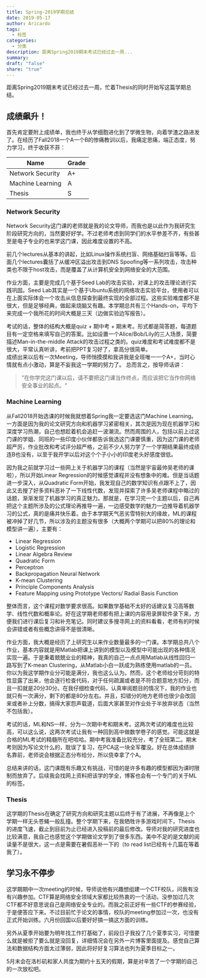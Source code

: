 ```yaml
---
title: Spring-2019学期总结
date: 2019-05-17
author: Aricardo
tags:
  - 标签
categories:
  - 分类
description: 距离Spring2019期末考试已经过去一周...
summary: 
draft: "false"
share: "true"
---
```

距离Spring2019期末考试已经过去一周，忙着Thesis的同时开始写这篇学期总结。
## 成绩飙升！

首先肯定要附上成绩单，我也终于从学细胞进化到了学微生物，向着学渣之路进发了。在经历了Fall2018一个A一个B的惨痛教训以后，我痛定思痛，端正态度，努力学习，终于收获不菲：  

|Name|Grade|
|---|---|
|Network Security|A+|
|Machine Learning|A|
|Thesis|S|

### Network Security
Network Security这门课的老师就是我的论文导师，而我也是以此作为我研究生阶段研究方向的，当然要好好学。不过老师考虑到同学们的水平参差不齐，有些甚至是电子专业的也来学这门课，因此难度设置的不高。

前几个lectures从基本的讲起，比如Linux操作系统扫盲、网络基础扫盲等等。后面几个lectures囊括了从缓冲区溢出攻击到DNS Spoofing等一系列攻击，攻击种类也不限于host攻击，而是覆盖了从计算机安全到网络安全的大范围。

作业方面，主要是完成几个基于Seed Lab的攻击实验，对课上的攻击理论进行实践巩固。Seed Lab其实是一个基于Ubuntu系统的网络攻击实验平台，使用者可以在上面实际体会一个攻击从信息探查到最终实现的全部过程。这些实验难度都不是很大，但是足够经典，做起来烧脑又有趣。本学期总共有三个Hands-on，平均下来完成一个我所花的时间大概是三天（边做实验边写报告）。  

考试的话，整体的结构大概是quiz + 期中考 + 期末考。形式都是简答题，每道题目有一定空格来填写自己的答案。比如设置一个Alice/Bob/Lily的三人场景，简要描述Man-in-the-middle Attack的攻击过程之类的。quiz难度和考试难度都不是很大，平常认真听讲，考前把PPT复习好了，拿高分很简单。  
成绩出来以后有一次Meeting，导师悄摸摸和我讲我是全班唯一一个A+，当时心情就有点小激动，算是不妄我这一学期的努力了。
总而言之，按导师话讲：  

> ”在你学完这门课以后，请不要把这门课当作终点，而应该把它当作你网络安全事业的起点。“

### Machine Learning
从Fall2018开始选课的时候我就想着Spring我一定要选这门Machine Learning。一方面是因为我的论文研究方向和机器学习紧密相关，其次是因为现在机器学习和深度学习热潮，自己也想趁着机会追赶一波潮流。然而周围的人，包括以前上过这门课的学姐、同班的一些印度小伙伴都告诉我选这门课要慎重，因为这门课的老师超严厉，作业批改和考试评分超严格，之前不少人努力学了一个学期结果最终成绩连B也没有，以至于我开学以后对这个个子小小的印度老头好感度很低。  

因为我之前就学习过一些网上关于机器学习的课程（当然是宇宙最帅吴老师的课啦），所以开始Linear Regression的时候感觉课程并没有想象中的难。但是当话题进一步深入，从Quadratic Form开始，我发现自己的数学知识有点跟不上了，因此又去搜了好多资料恶补了一下线性代数，发现并探索了许多吴老师课程中略过的话题，渐渐发现了机器学习的真正魅力。那就是，在学习完一个主题以后，自己再把这个主题所涉及的公式理论再推导一遍，一边感受数学的魅力一边推导着机器学习的公式，真的是痛并快乐着。由于本学期天气恶劣雪特别大的缘故，ML的课程被冲掉了好几节，所以涉及的主题没有很多（大概两个学期可以把80%的理论和模型讲一遍），主要有：  
- Linear Regression
- Logistic Regression
- Linear Algebra Review
- Quadratic Form
- Perceptron
- Backpropagation Neural Network
- K-mean Clustering
- Principle Components Analysis
- Feature Mapping using Prototype Vectors/ Radial Basis Function

整体而言，这个课程对数学要求很高。如果数学基础不太好的话建议复习高等数学、线性代数和概率论。好在这学期老师都有把上课的内容用录屏软件录下来，方便我们进行课后复习和补充笔记。同时建议多搜寻网上的资料看看，老师有的时候会讲错或者有些概念讲得不是很清晰。  

作业方面，我大概是经历了上研究生以来作业数量最多的一门课。本学期总共八个作业，基本内容就是用Matlab把课上讲到的模型以及模型中可能出现的各种情况实现一遍。于是秉着兢兢业业的精神，我真的自己一点点用Matlab从线性回归一路写到了K-mean Clustering，从Matlab小白一跃成为熟练使用matlab的一员。你以为我这学期作业分可能是满分，我也这么认为。然而，这个老师给分苛刻的特性显露了出来，他会逐行检查代码，对于任何疏漏或者是不符合题意地方扣分，而且一扣就是20分30分。在我仔细检查代码，认真审阅题目的情况下，我的作业也就只有一次满分，剩下的都是80分左右。并且，扣错分的地方老师也很少会改回来或者补上分数，搞得大家怨声载道，后面大家甚至对作业处于半放弃状态（当然不包括我）。  

考试的话，ML和NS一样，分为一次期中考和期末考。这两次考试的难度也比较高，可以这么说，这两次考试让我有一种回到高中做数学卷子的感觉。可能这就是合格的ML考试的精髓所在吧哈哈。期中考我准备比较充分，考了全班第二。期末考则因为写论文什么的，耽误了复习，在PCA这一块全军覆没。好在总体成绩排名靠前，老师说会根据正态分布给分，所以侥幸拿了个A。  

总结来讲的话，这门课既有乐趣又有挑战，可惜的是许多有趣的模型都因为课时限制而放弃了。后续我会找网上资料把该学的学全，博客也会有一个专门的关于ML的标签。  
### Thesis
这学期的Thesis在确定了研究方向和研究主题以后终于有了进展，不再像是上个学期一样无头苍蝇一般乱撞。整个学期下来，在我牺牲许多游戏时间下，Thesis的进度飞速，截止到目前为止已经进入投稿前的最后修改。导师对我的研究进度也比较满意，我自己也感觉这个学期做论文学到了很多东西。美中不足的是文献的阅读量不是很大，这一点是需要在暑假恶补一下的（to read list已经有十几篇在等着我了）。  
## 学习永不停步

这学期期中一次meeting的时候，导师说他有兴趣想组建一个CTF校队，问我有没有兴趣参加。CTF算是网络安全领域大家都比较热衷的一个活动，没参加过几次CTF都不好意思说自己是网络安全专业的。而我之前正好有一些CTF的参赛经验，于是便答应下来。不过目前忙于论文的事情，校队的meeting参加过一次，也没有正式开始训练。六月份回国以后要好好搞一搞这方面的训练。  
  
另外从夏季开始要为明年找工作打基础了，前段日子我投了几个夏季实习，可惜要么就是被拒了要么就是没回复，详细情况会在另外一片博客里面提及。感觉自己算法和数据结构方面太过薄弱，因此将好好复习算法也列为夏季目标之一。  
  
5月末会在洛杉矶和家人共度为期约十五天的假期，算是对辛苦了一个学期的自己的一次放松吧。